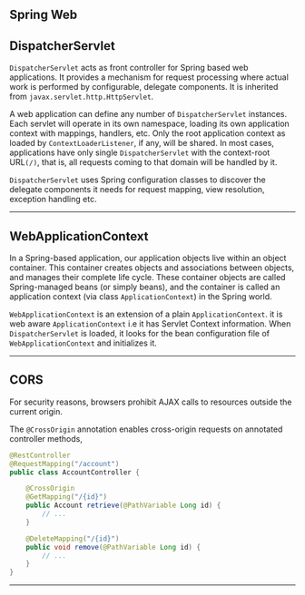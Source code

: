 Spring Web
---

## DispatcherServlet

`DispatcherServlet` acts as front controller for Spring based web applications. It provides a mechanism for request processing where actual work is performed by configurable, delegate components. It is inherited from `javax.servlet.http.HttpServlet`.

A web application can define any number of `DispatcherServlet` instances. Each servlet will operate in its own namespace, loading its own application context with mappings, handlers, etc. Only the root application context as loaded by `ContextLoaderListener`, if any, will be shared. In most cases, applications have only single `DispatcherServlet` with the context-root URL`(/)`, that is, all requests coming to that domain will be handled by it.

`DispatcherServlet` uses Spring configuration classes to discover the delegate components it needs for request mapping, view resolution, exception handling etc.

---

## WebApplicationContext

In a Spring-based application, our application objects live within an object container. This container creates objects and associations between objects, and manages their complete life cycle. These container objects are called Spring-managed beans (or simply beans), and the container is called an application context (via class `ApplicationContext`) in the Spring world.

`WebApplicationContext` is an extension of a plain `ApplicationContext`. it is web aware `ApplicationContext` i.e it has Servlet Context information. When `DispatcherServlet` is loaded, it looks for the bean configuration file of `WebApplicationContext` and initializes it.

---


## CORS

For security reasons, browsers prohibit AJAX calls to resources outside the current origin.

The `@CrossOrigin` annotation enables cross-origin requests on annotated controller methods,

```java
@RestController
@RequestMapping("/account")
public class AccountController {

    @CrossOrigin
    @GetMapping("/{id}")
    public Account retrieve(@PathVariable Long id) {
        // ...
    }

    @DeleteMapping("/{id}")
    public void remove(@PathVariable Long id) {
        // ...
    }
}
```


























---
